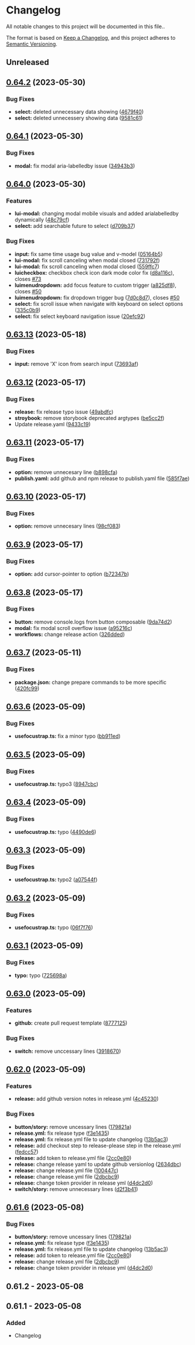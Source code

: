 # Changelog

All notable changes to this project will be documented in this file..

The format is based on [Keep a Changelog](https://keepachangelog.com/en/1.0.0/),
and this project adheres to [Semantic Versioning](https://semver.org/spec/v2.0.0.html).

## Unreleased

## [0.64.2](https://github.com/LUI-UI/lui-vue/compare/v0.64.1...v0.64.2) (2023-05-30)


### Bug Fixes

* **select:** deleted unnecessary data showing ([4679f40](https://github.com/LUI-UI/lui-vue/commit/4679f409d9a42919485c027fdd4c882af0ddddcf))
* **select:** deleted unnecessery showing data ([9581c61](https://github.com/LUI-UI/lui-vue/commit/9581c61b27a874cc60d72c46b54ebe6c0e19a38c))

## [0.64.1](https://github.com/LUI-UI/lui-vue/compare/v0.64.0...v0.64.1) (2023-05-30)


### Bug Fixes

* **modal:** fix modal aria-labelledby issue ([34943b3](https://github.com/LUI-UI/lui-vue/commit/34943b3118e74870b49128f9d4a7439856fe93c3))

## [0.64.0](https://github.com/LUI-UI/lui-vue/compare/v0.63.13...v0.64.0) (2023-05-30)


### Features

* **lui-modal:** changing modal mobile visuals and added arialabelledby dynamically ([48c79cf](https://github.com/LUI-UI/lui-vue/commit/48c79cfe1109de6e877eeda095a92e17d5603f02))
* **select:** add searchable future to select ([d709b37](https://github.com/LUI-UI/lui-vue/commit/d709b3759920c5cc8969dfd27b70166589c0d6af))


### Bug Fixes

* **input:** fix same time usage bug value and v-model ([05164b5](https://github.com/LUI-UI/lui-vue/commit/05164b5fc681c35012f1938beb642b10cdab040a))
* **lui-modal:** fix scroll canceling when modal closed ([731792f](https://github.com/LUI-UI/lui-vue/commit/731792f3c695cf5ffe8d0264632dd03e05c0c800))
* **lui-modal:** fix scroll canceling when modal closed ([559ffc7](https://github.com/LUI-UI/lui-vue/commit/559ffc7c8a6aa4c9d113b34e55a93422e4d5fda1))
* **luicheckbox:** checkbox check icon dark mode color fix ([d8a116c](https://github.com/LUI-UI/lui-vue/commit/d8a116c0791cc04bae220fe49122746c13593f3c)), closes [#73](https://github.com/LUI-UI/lui-vue/issues/73)
* **luimenudropdown:** add focus feature to custom trigger ([a825df8](https://github.com/LUI-UI/lui-vue/commit/a825df8211f96fb8c80fddc7863676da5674b9aa)), closes [#50](https://github.com/LUI-UI/lui-vue/issues/50)
* **luimenudropdown:** fix dropdown trigger bug ([7d0c8d7](https://github.com/LUI-UI/lui-vue/commit/7d0c8d75ef9142d1e22f6d543ae45ea9a72de2a8)), closes [#50](https://github.com/LUI-UI/lui-vue/issues/50)
* **select:** fix scroll issue when navigate with keyboard on select options ([335c0b9](https://github.com/LUI-UI/lui-vue/commit/335c0b9c760a422145a30781e3db21cb7cb90b85))
* **select:** fix select keyboard navigation issue ([20efc92](https://github.com/LUI-UI/lui-vue/commit/20efc925ee2bf64083a809c651066cbc4ac50495))

## [0.63.13](https://github.com/LUI-UI/lui-vue/compare/v0.63.12...v0.63.13) (2023-05-18)


### Bug Fixes

* **input:** remove 'X' icon from search input ([73693af](https://github.com/LUI-UI/lui-vue/commit/73693af25b2ebe3c56c3d6b5395ec46b5d12b971))

## [0.63.12](https://github.com/LUI-UI/lui-vue/compare/v0.63.11...v0.63.12) (2023-05-17)


### Bug Fixes

* **release:** fix release typo issue ([49abdfc](https://github.com/LUI-UI/lui-vue/commit/49abdfc6a7d2e73f8fadb0d782e00987bbf81d80))
* **stroybook:** remove storybook deprecated argtypes ([be5cc2f](https://github.com/LUI-UI/lui-vue/commit/be5cc2fba2b4253d8f38441f92af8e2c3fb2320d))
* Update release.yaml ([9433c19](https://github.com/LUI-UI/lui-vue/commit/9433c191f61410925f647cf4ea0eb5a707f10f34))

## [0.63.11](https://github.com/LUI-UI/lui-vue/compare/v0.63.10...v0.63.11) (2023-05-17)


### Bug Fixes

* **option:** remove unnecesary line ([b898cfa](https://github.com/LUI-UI/lui-vue/commit/b898cfa6c2d8363def519f72d16e1ae2bd9c17f0))
* **publish.yaml:** add github and npm release to publish.yaml file ([585f7ae](https://github.com/LUI-UI/lui-vue/commit/585f7aeb8f76cf130f7650314ee6d85e8b5b6919))

## [0.63.10](https://github.com/LUI-UI/lui-vue/compare/v0.63.9...v0.63.10) (2023-05-17)


### Bug Fixes

* **option:** remove unnecesary lines ([98cf083](https://github.com/LUI-UI/lui-vue/commit/98cf0831aff210a2949b970af78097ad342404c5))

## [0.63.9](https://github.com/LUI-UI/lui-vue/compare/v0.63.8...v0.63.9) (2023-05-17)


### Bug Fixes

* **option:** add cursor-pointer to option ([b72347b](https://github.com/LUI-UI/lui-vue/commit/b72347bec8d99ff6afaff52c44146afe62f25325))

## [0.63.8](https://github.com/LUI-UI/lui-vue/compare/v0.63.7...v0.63.8) (2023-05-17)


### Bug Fixes

* **button:** remove console.logs from button composable ([9da74d2](https://github.com/LUI-UI/lui-vue/commit/9da74d28ee8fcc42c7c4c783121d93eb3e0f3451))
* **modal:** fix modal scroll overflow issue ([a95216c](https://github.com/LUI-UI/lui-vue/commit/a95216c2a0035089d540cfe01abf7fccd522e402))
* **workflows:** change release action ([326dded](https://github.com/LUI-UI/lui-vue/commit/326dded06463f45d9c222454c2f84b8e9d550e5a))

## [0.63.7](https://github.com/LUI-UI/lui-vue/compare/v0.63.6...v0.63.7) (2023-05-11)


### Bug Fixes

* **package.json:** change prepare commands to be more specific ([420fc99](https://github.com/LUI-UI/lui-vue/commit/420fc99adc7da7afc2327bb1d6913dc663eb0d9f))

## [0.63.6](https://github.com/LUI-UI/lui-vue/compare/v0.63.5...v0.63.6) (2023-05-09)


### Bug Fixes

* **usefocustrap.ts:** fix a minor typo ([bb911ed](https://github.com/LUI-UI/lui-vue/commit/bb911ed3b2939575611c0603819347caacfb2f16))

## [0.63.5](https://github.com/LUI-UI/lui-vue/compare/v0.63.4...v0.63.5) (2023-05-09)


### Bug Fixes

* **usefocustrap.ts:** typo3 ([8947cbc](https://github.com/LUI-UI/lui-vue/commit/8947cbce26770d95f6a803c8aa4fe819468bc702))

## [0.63.4](https://github.com/LUI-UI/lui-vue/compare/v0.63.3...v0.63.4) (2023-05-09)


### Bug Fixes

* **usefocustrap.ts:** typo ([4490de6](https://github.com/LUI-UI/lui-vue/commit/4490de62ba4315e9c80fb7c65678a4c8ef18aad9))

## [0.63.3](https://github.com/LUI-UI/lui-vue/compare/v0.63.2...v0.63.3) (2023-05-09)


### Bug Fixes

* **usefocustrap.ts:** typo2 ([a07544f](https://github.com/LUI-UI/lui-vue/commit/a07544f59fd73caf85650dbffa8be33edea142eb))

## [0.63.2](https://github.com/LUI-UI/lui-vue/compare/v0.63.1...v0.63.2) (2023-05-09)


### Bug Fixes

* **usefocustrap.ts:** typo ([06f7f76](https://github.com/LUI-UI/lui-vue/commit/06f7f76e24dbfd8e28c8d499cc772aeb5e394b6b))

## [0.63.1](https://github.com/LUI-UI/lui-vue/compare/v0.63.0...v0.63.1) (2023-05-09)


### Bug Fixes

* **typo:** typo ([725698a](https://github.com/LUI-UI/lui-vue/commit/725698a6cfc63735274ee64a607a5eb1f6a689c0))

## [0.63.0](https://github.com/LUI-UI/lui-vue/compare/v0.62.0...v0.63.0) (2023-05-09)


### Features

* **github:** create pull request template ([8777125](https://github.com/LUI-UI/lui-vue/commit/8777125ca5f330b4bdefc2913d71777bf2e8be8c))


### Bug Fixes

* **switch:** remove unccessary lines ([3918670](https://github.com/LUI-UI/lui-vue/commit/3918670cdf6381f5895c05d266b6313896168b4e))

## [0.62.0](https://github.com/LUI-UI/lui-vue/compare/v0.61.6...v0.62.0) (2023-05-09)


### Features

* **release:** add github version notes in release.yml ([4c45230](https://github.com/LUI-UI/lui-vue/commit/4c452303985118752cece15d071f9ecb5f3fadd0))


### Bug Fixes

* **button/story:** remove uncessary lines ([179821a](https://github.com/LUI-UI/lui-vue/commit/179821afc099011e4f0067bf3c7e1501c21f2761))
* **release.yml:** fix release type ([f3e1435](https://github.com/LUI-UI/lui-vue/commit/f3e1435bc43f6e01b05514bd63df4c660bcb6fbf))
* **release.yml:** fix release.yml file to update changelog ([13b5ac3](https://github.com/LUI-UI/lui-vue/commit/13b5ac37822dc9ae6c4a7b8656710d5857c39201))
* **release:** add checkout step to release-please step in the release.yml ([fedcc57](https://github.com/LUI-UI/lui-vue/commit/fedcc57956f330883a7a6d1fc0b46e3eef583239))
* **release:** add token to release.yml file ([2cc0e80](https://github.com/LUI-UI/lui-vue/commit/2cc0e80fe47c1041fa830e8df9cda9d547d5b930))
* **release:** change release yaml to update github versionlog ([2634dbc](https://github.com/LUI-UI/lui-vue/commit/2634dbc3f361ed7a2581dfedeaa6cc5d0d9d0a8b))
* **release:** change release.yml file ([100447c](https://github.com/LUI-UI/lui-vue/commit/100447c26c4570aa3fc4e37aa1059ca11c008715))
* **release:** change release.yml file ([2dbcbc9](https://github.com/LUI-UI/lui-vue/commit/2dbcbc92703e778180ab83b440dd5d0cdcd9ae19))
* **release:** change token provider in release yml ([d4dc2d0](https://github.com/LUI-UI/lui-vue/commit/d4dc2d006850d59f073f0e0dd3b6411753f46814))
* **switch/story:** remove unnecessary lines ([d2f3b41](https://github.com/LUI-UI/lui-vue/commit/d2f3b41e1ffeb98ad16489fc82effe05af620516))

## [0.61.6](https://github.com/LUI-UI/lui-vue/compare/v0.61.5...v0.61.6) (2023-05-08)


### Bug Fixes

* **button/story:** remove uncessary lines ([179821a](https://github.com/LUI-UI/lui-vue/commit/179821afc099011e4f0067bf3c7e1501c21f2761))
* **release.yml:** fix release type ([f3e1435](https://github.com/LUI-UI/lui-vue/commit/f3e1435bc43f6e01b05514bd63df4c660bcb6fbf))
* **release.yml:** fix release.yml file to update changelog ([13b5ac3](https://github.com/LUI-UI/lui-vue/commit/13b5ac37822dc9ae6c4a7b8656710d5857c39201))
* **release:** add token to release.yml file ([2cc0e80](https://github.com/LUI-UI/lui-vue/commit/2cc0e80fe47c1041fa830e8df9cda9d547d5b930))
* **release:** change release.yml file ([2dbcbc9](https://github.com/LUI-UI/lui-vue/commit/2dbcbc92703e778180ab83b440dd5d0cdcd9ae19))
* **release:** change token provider in release yml ([d4dc2d0](https://github.com/LUI-UI/lui-vue/commit/d4dc2d006850d59f073f0e0dd3b6411753f46814))

## 0.61.2 - 2023-05-08

## 0.61.1 - 2023-05-08
### Added
- Changelog
